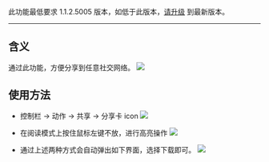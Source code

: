 此功能最低要求 1.1.2.5005 版本，如低于此版本，[请升级](http://ksria.com/simpread/) 到最新版本。
***

含义
---

通过此功能，方便分享到任意社交网络。
![](<https://i.loli.net/2019/05/06/5ccfc6bab48be.jpg>)

使用方法
---

- 控制栏 → 动作 → 共享 → 分享卡 icon
![](https://i.loli.net/2019/05/06/5ccfad74ed898.jpg)

- 在阅读模式上按住鼠标左键不放，进行高亮操作
![](https://i.loli.net/2019/05/06/5ccfadeb50406.jpg)

- 通过上述两种方式会自动弹出如下界面，选择下载即可。
![](https://i.loli.net/2019/05/06/5ccfae43070ab.jpg)